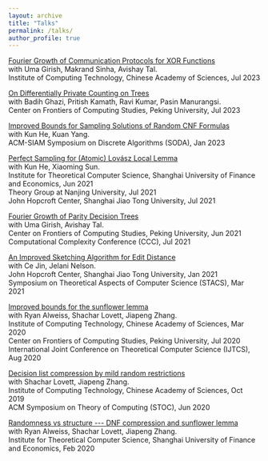 ```yaml
---
layout: archive
title: "Talks"
permalink: /talks/
author_profile: true
---
```


[Fourier Growth of Communication Protocols for XOR Functions](../slides/XORfiber.pptx)<br>
with Uma Girish, Makrand Sinha, Avishay Tal.<br>
Institute of Computing Technology, Chinese Academy of Sciences, Jul 2023

[On Differentially Private Counting on Trees](../slides/DPtree.pdf)<br>
with Badih Ghazi, Pritish Kamath, Ravi Kumar, Pasin Manurangsi.<br>
Center on Frontiers of Computing Studies, Peking University, Jul 2023

[Improved Bounds for Sampling Solutions of Random CNF Formulas](../slides/RandomSAT.pptx)<br>
with Kun He, Kuan Yang.<br>
ACM-SIAM Symposium on Discrete Algorithms (SODA), Jan 2023

[Perfect Sampling for (Atomic) Lovász Local Lemma](../slides/PerfectSampling.pptx)<br>
with Kun He, Xiaoming Sun.<br>
Institute for Theoretical Computer Science, Shanghai University of Finance and Economics, Jun 2021<br>
Theory Group at Nanjing University, Jul 2021<br>
John Hopcroft Center, Shanghai Jiao Tong University, Jul 2021

[Fourier Growth of Parity Decision Trees](../slides/ParityDecisionTree.pptx)<br>
with Uma Girish, Avishay Tal.<br>
Center on Frontiers of Computing Studies, Peking University, Jun 2021<br>
Computational Complexity Conference (CCC), Jul 2021

[An Improved Sketching Algorithm for Edit Distance](../slides/sketching-editdist.pptx)<br>
with Ce Jin, Jelani Nelson.<br>
John Hopcroft Center, Shanghai Jiao Tong University, Jan 2021<br>
Symposium on Theoretical Aspects of Computer Science (STACS), Mar 2021

[Improved bounds for the sunflower lemma](../slides/Sunflower.pdf)<br>
with Ryan Alweiss, Shachar Lovett, Jiapeng Zhang.<br>
Institute of Computing Technology, Chinese Academy of Sciences, Mar 2020<br>
Center on Frontiers of Computing Studies, Peking University, Jul 2020<br>
International Joint Conference on Theoretical Computer Science (IJTCS), Aug 2020

[Decision list compression by mild random restrictions](../slides/DLcompression.pdf)<br>
with Shachar Lovett, Jiapeng Zhang.<br>
Institute of Computing Technology, Chinese Academy of Sciences, Oct 2019<br>
ACM Symposium on Theory of Computing (STOC), Jun 2020

[Randomness vs structure --- DNF compression and sunflower lemma](../slides/DNF+sunflower.pdf)<br>
with Ryan Alweiss, Shachar Lovett, Jiapeng Zhang.<br>
Institute for Theoretical Computer Science, Shanghai University of Finance and Economics, Feb 2020
